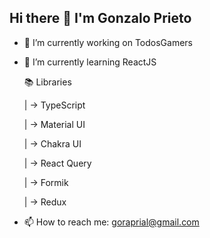 ## Hi there 👋 I'm Gonzalo Prieto

- 🔭 I’m currently working on TodosGamers
- 🌱 I’m currently learning ReactJS

  📚 Libraries
  
  | -> TypeScript
  
  | -> Material UI  
  
  | -> Chakra UI
  
  | -> React Query
  
  | -> Formik

  | -> Redux
  
- 📫 How to reach me: goraprial@gmail.com
<!--
- 👯 I’m looking to collaborate on ...
- 🤔 I’m looking for help with ...
- 💬 Ask me about ...
- 😄 Pronouns: ...
- ⚡ Fun fact: ...
-->
